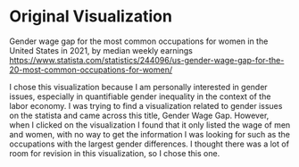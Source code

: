 # Original Visualization
Gender wage gap for the most common occupations for women in the United States in 2021, by median weekly earnings
https://www.statista.com/statistics/244096/us-gender-wage-gap-for-the-20-most-common-occupations-for-women/

I chose this visualization because I am personally interested in gender issues, especially in quantifiable gender inequality in the context of the labor economy. 
I was trying to find a visualization related to gender issues on the statista and came across this title, Gender Wage Gap. 
However, when I clicked on the visualization I found that it only listed the wage of men and women, 
with no way to get the information I was looking for such as the occupations with the largest gender differences. 
I thought there was a lot of room for revision in this visualization, so I chose this one.

